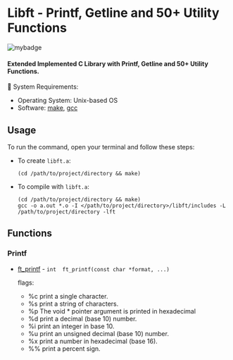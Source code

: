 #  Libft - Printf, Getline and 50+ Utility Functions

![mybadge](https://badgen.net/badge/SKILLS/%20C,%20LIBC,%20LINKED%20LISTS%20/blue?scale=1.2)

#### Extended Implemented C Library with Printf, Getline and 50+ Utility Functions.

🔧 System Requirements:
   - Operating System: Unix-based OS
   - Software: [make](https://www.gnu.org/software/make/), [gcc](https://gcc.gnu.org/)

## Usage
 
To run the command, open your terminal and follow these steps:

  - To create ```libft.a```:
  
      ```shell
      (cd /path/to/project/directory && make)
      ```

   - To compile with ```libft.a```:
  
      ```shell
      (cd /path/to/project/directory && make)
      gcc -o a.out *.o -I </path/to/project/directory>/libft/includes -L /path/to/project/directory -lft
      ```

## Functions
### Printf

   - [ft_printf](libft/ft_printf/ft_printf.c) - ```int	ft_printf(const char *format, ...)```

      flags:
        -  %c print a single character.
        -  %s print a string of characters.
        -  %p The void * pointer argument is printed in hexadecimal
        -  %d print a decimal (base 10) number.
        -  %i print an integer in base 10.
        -  %u print an unsigned decimal (base 10) number.
        -  %x print a number in hexadecimal (base 16).
        -  %% print a percent sign.
